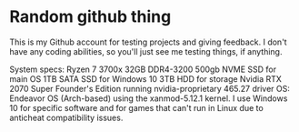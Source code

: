 # Random github thing 
This is my Github account for testing projects and giving feedback. I don't have any coding abilities, so you'll just see me testing things, if anything.

System specs:
Ryzen 7 3700x
32GB DDR4-3200
500gb NVME SSD for main OS
1TB SATA SSD for Windows 10
3TB HDD for storage
Nvidia RTX 2070 Super Founder's Edition running nvidia-proprietary 465.27 driver
OS: Endeavor OS (Arch-based) using the xanmod-5.12.1 kernel. I use Windows 10 for specific software and for games that can't run in Linux due to anticheat compatibility issues.
